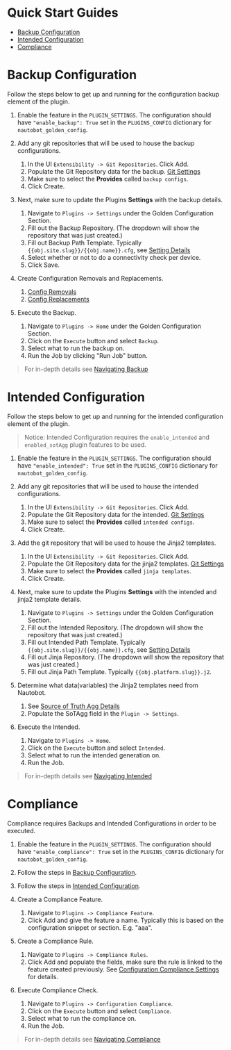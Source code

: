 # Quick Start Guides

- [Backup Configuration](#backup-configuration)
- [Intended Configuration](#intended-configuration)
- [Compliance](#compliance)

# Backup Configuration

Follow the steps below to get up and running for the configuration backup element of the plugin.

1. Enable the feature in the `PLUGIN_SETTINGS`.  The configuration should have `"enable_backup": True` set in the `PLUGINS_CONFIG` dictionary for `nautobot_golden_config`.

2. Add any git repositories that will be used to house the backup configurations.

    1. In the UI `Extensibility -> Git Repositories`. Click Add.
    2. Populate the Git Repository data for the backup. [Git Settings](./navigating-golden.md#git-settings)
    3. Make sure to select the **Provides** called `backup configs`.
    4. Click Create.

3. Next, make sure to update the Plugins **Settings** with the backup details.

    1. Navigate to `Plugins -> Settings` under the Golden Configuration Section.
    2. Fill out the Backup Repository. (The dropdown will show the repository that was just created.)
    3. Fill out Backup Path Template. Typically `{{obj.site.slug}}/{{obj.name}}.cfg`, see [Setting Details](./navigating-golden.md#application-settings)
    4. Select whether or not to do a connectivity check per device.
    5. Click Save.

4. Create Configuration Removals and Replacements.

    1. [Config Removals](./navigating-backup.md#config-removals)
    2. [Config Replacements](./navigating-backup.md#config-replacements)

5. Execute the Backup.

    1. Navigate to `Plugins -> Home` under the Golden Configuration Section.
    2. Click on the `Execute` button and select `Backup`.
    3. Select what to run the backup on.
    4. Run the Job by clicking "Run Job" button.

> For in-depth details see [Navigating Backup](./navigating-backup.md)

# Intended Configuration

Follow the steps below to get up and running for the intended configuration element of the plugin.

> Notice: Intended Configuration requires the `enable_intended` and `enabled_sotAgg` plugin features to be used.

1. Enable the feature in the `PLUGIN_SETTINGS`.  The configuration should have `"enable_intended": True` set in the `PLUGINS_CONFIG` dictionary for `nautobot_golden_config`.

2. Add any git repositories that will be used to house the intended configurations.

    1. In the UI `Extensibility -> Git Repositories`. Click Add.
    2. Populate the Git Repository data for the intended. [Git Settings](./navigating-golden.md#git-settings)
    3. Make sure to select the **Provides** called `intended configs`.
    4. Click Create.

3. Add the git repository that will be used to house the Jinja2 templates.

    1. In the UI `Extensibility -> Git Repositories`. Click Add.
    2. Populate the Git Repository data for the jinja2 templates. [Git Settings](./navigating-golden.md#git-settings)
    3. Make sure to select the **Provides** called `jinja templates`.
    4. Click Create.

4. Next, make sure to update the Plugins **Settings** with the intended and jinja2 template details.

    1. Navigate to `Plugins -> Settings` under the Golden Configuration Section.
    2. Fill out the Intended Repository. (The dropdown will show the repository that was just created.)
    3. Fill out Intended Path Template. Typically `{{obj.site.slug}}/{{obj.name}}.cfg`, see [Setting Details](./navigating-golden.md#application-settings)
    4. Fill out Jinja Repository. (The dropdown will show the repository that was just created.)
    5. Fill out Jinja Path Template.  Typically `{{obj.platform.slug}}.j2`.

4. Determine what data(variables) the Jinja2 templates need from Nautobot.

    1. See [Source of Truth Agg Details](./navigating-sot-agg.md)
    2. Populate the SoTAgg field in the `Plugin -> Settings`.

5. Execute the Intended.

    1. Navigate to `Plugins -> Home`.
    2. Click on the `Execute` button and select `Intended`.
    3. Select what to run the intended generation on.
    4. Run the Job.

> For in-depth details see [Navigating Intended](./navigating-intended.md)

# Compliance

Compliance requires Backups and Intended Configurations in order to be executed.

1. Enable the feature in the `PLUGIN_SETTINGS`.  The configuration should have `"enable_compliance": True` set in the `PLUGINS_CONFIG` dictionary for `nautobot_golden_config`.
2. Follow the steps in [Backup Configuration](#backup-configuration).
3. Follow the steps in [Intended Configuration](#intended-configuration).
4. Create a Compliance Feature.

    1. Navigate to `Plugins -> Compliance Feature`.
    2. Click Add and give the feature a name.  Typically this is based on the configuration snippet or section. E.g. "aaa".

5. Create a Compliance Rule.

    1. Navigate to `Plugins -> Compliance Rules`.
    2. Click Add and populate the fields, make sure the rule is linked to the feature created previously. See [Configuration Compliance Settings](./navigating-compliance.md#configuration-compliance-settings) for details.

6. Execute Compliance Check.

    1. Navigate to `Plugins -> Configuration Compliance`.
    2. Click on the `Execute` button and select `Compliance`.
    3. Select what to run the compliance on.
    4. Run the Job.

> For in-depth details see [Navigating Compliance](./navigating-compliance.md)
